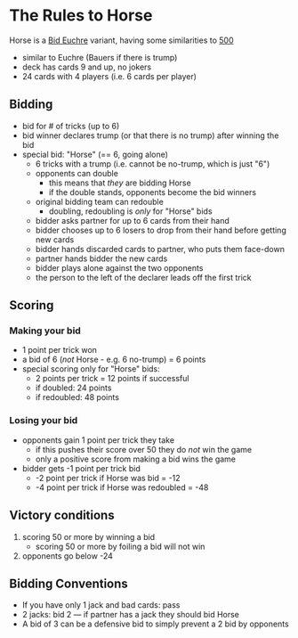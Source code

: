 # The Rules to Horse

Horse is a [Bid Euchre](https://en.wikipedia.org/wiki/Bid_Euchre) variant, having some similarities to [500](https://en.wikipedia.org/wiki/500_(card_game))

* similar to Euchre (Bauers if there is trump)
* deck has cards 9 and up, no jokers
* 24 cards with 4 players (i.e. 6 cards per player)

## Bidding
* bid for # of tricks (up to 6)
* bid winner declares trump (or that there is no trump) after winning the bid
* special bid: "Horse" (== 6, going alone)
	* 6 tricks with a trump (i.e. cannot be no-trump, which is just "6")
	* opponents can double
		* this means that *they* are bidding Horse
		* if the double stands, opponents become the bid winners
	* original bidding team can redouble
		* doubling, redoubling is *only* for "Horse" bids
	* bidder asks partner for up to 6 cards from their hand
	* bidder chooses up to 6 losers to drop from their hand before getting new cards
	* bidder hands discarded cards to partner, who puts them face-down
	* partner hands bidder the new cards
	* bidder plays alone against the two opponents
	* the person to the left of the declarer leads off the first trick

## Scoring
### Making your bid
* 1 point per trick won
* a bid of 6 (*not* Horse - e.g. 6 no-trump) = 6 points
* special scoring only for "Horse" bids:
	* 2 points per trick = 12 points if successful
	* if doubled: 24 points
	* if redoubled: 48 points

### Losing your bid
* opponents gain 1 point per trick they take
	* if this pushes their score over 50 they do _not_ win the game
	* only a positive score from making a bid wins the game
* bidder gets -1 point per trick bid
	* -2 point per trick if Horse was bid = -12
	* -4 point per trick if Horse was redoubled = -48

## Victory conditions
1. scoring 50 or more by winning a bid
	* scoring 50 or more by foiling a bid will not win
1. opponents go below -24

## Bidding Conventions
* If you have only 1 jack and bad cards: pass
* 2 jacks: bid 2 — if partner has a jack they should bid Horse
* A bid of 3 can be a defensive bid to simply prevent a 2 bid by opponents
